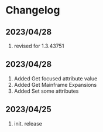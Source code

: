 # Changelog

## 2023/04/28
1. revised for 1.3.43751 

## 2023/04/28
1. Added Get focused attribute value
1. Added Get Mainframe Expansions
1. Added Set some attributes

## 2023/04/25
1. init. release  

